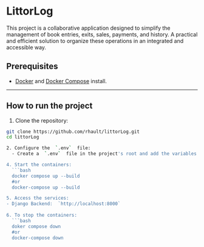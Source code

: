 # LittorLog

This project is a collaborative application designed to simplify the management of book entries, exits, sales, payments, and history. A practical and efficient solution to organize these operations in an integrated and accessible way. 

## Prerequisites

- [Docker](https://www.docker.com/) and [Docker Compose](https://docs.docker.com/compose/) install.

---

## How to run the project  

1. Clone the repository:
  ```bash
  git clone https://github.com/rhault/littorLog.git
  cd littorLog

2. Configure the  `.env`  file:
	- Create a  `.env`  file in the project's root and add the variables as per the  `.env.example`.

4. Start the containers:
	```bash
	docker compose up --build
	#or
	docker-compose up --build

5. Access the services:
  - Django Backend:  `http://localhost:8000`
    
6. To stop the containers:	
	```bash
	doker compose down
	#or
	docker-compose down
